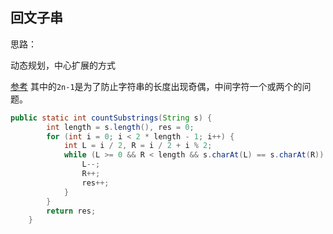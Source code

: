 ## 回文子串

思路：

动态规划，中心扩展的方式

[参考](Fives.md) 其中的`2n-1`是为了防止字符串的长度出现奇偶，中间字符一个或两个的问题。

```java
public static int countSubstrings(String s) {
        int length = s.length(), res = 0;
        for (int i = 0; i < 2 * length - 1; i++) {
            int L = i / 2, R = i / 2 + i % 2;
            while (L >= 0 && R < length && s.charAt(L) == s.charAt(R)) {
                L--;
                R++;
                res++;
            }
        }
        return res;
    }
```

